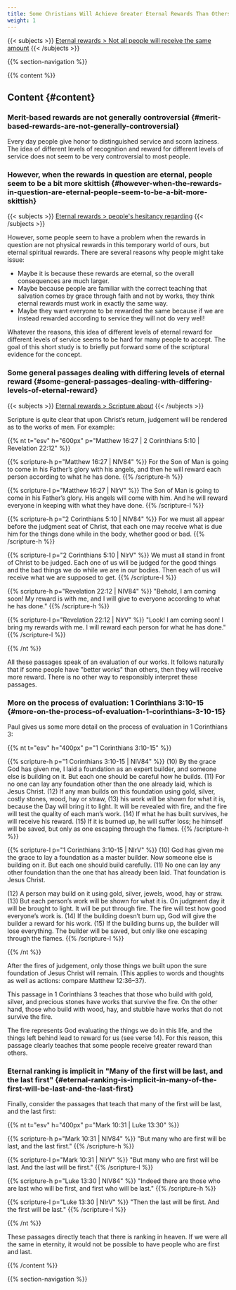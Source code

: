 ```yaml
---
title: Some Christians Will Achieve Greater Eternal Rewards Than Others - Introduction
weight: 1
---
```


{{< subjects >}}
<a href="/subject-index/#eternal-rewards-not-all-people-will-receive-the-same-amount">Eternal rewards > Not all people will receive the same amount</a>
{{< /subjects >}}

{{% section-navigation %}}

{{% content %}}

## Content {#content}

### Merit-based rewards are not generally controversial {#merit-based-rewards-are-not-generally-controversial}

Every day people give honor to distinguished service and scorn laziness. The idea of different levels of recognition and reward for different levels of service does not seem to be very controversial to most people.

<!-- --- -->

### However, when the rewards in question are eternal, people seem to be a bit more skittish {#however-when-the-rewards-in-question-are-eternal-people-seem-to-be-a-bit-more-skittish}

{{< subjects >}}
<a href="/subject-index/#eternal-rewards-people-s-hesitancy-regarding">Eternal rewards > people's hesitancy regarding</a>
{{< /subjects >}}

However, some people seem to have a problem when the rewards in question are not physical rewards in this temporary world of ours, but eternal spiritual rewards. There are several reasons why people might take issue:

- Maybe it is because these rewards are eternal, so the overall consequences are much larger.
- Maybe because people are familiar with the correct teaching that salvation comes by grace through faith and not by works, they think eternal rewards must work in exactly the same way. 
- Maybe they want everyone to be rewarded the same because if we are instead rewarded according to service they will not do very well!

Whatever the reasons, this idea of different levels of eternal reward for different levels of service seems to be hard for many people to accept. The goal of this short study is to briefly put forward some of the scriptural evidence for the concept.

<!-- --- -->

### Some general passages dealing with differing levels of eternal reward {#some-general-passages-dealing-with-differing-levels-of-eternal-reward}

{{< subjects >}}
<a href="/subject-index/#eternal-rewards-scripture-about">Eternal rewards > Scripture about</a>
{{< /subjects >}}

Scripture is quite clear that upon Christ’s return, judgement will be rendered as to the works of men. For example:

<!-- --- -->

{{% nt t="esv" h="600px" p="Matthew 16:27 | 2 Corinthians 5:10 | Revelation 22:12" %}}

{{% scripture-h p="Matthew 16:27 | NIV84" %}}
For the Son of Man is going to come in his Father’s glory with his angels, and then he will reward each person according to what he has done.
{{% /scripture-h %}}

{{% scripture-l p="Matthew 16:27 | NIrV" %}}
The Son of Man is going to come in his Father’s glory. His angels will come with him. And he will reward everyone in keeping with what they have done.
{{% /scripture-l %}}

{{% scripture-h p="2 Corinthians 5:10 | NIV84" %}}
For we must all appear before the judgment seat of Christ, that each one may receive what is due him for the things done while in the body, whether good or bad.
{{% /scripture-h %}}

{{% scripture-l p="2 Corinthians 5:10 | NIrV" %}}
We must all stand in front of Christ to be judged. Each one of us will be judged for the good things and the bad things we do while we are in our bodies. Then each of us will receive what we are supposed to get.
{{% /scripture-l %}}

{{% scripture-h p="Revelation 22:12 | NIV84" %}}
"Behold, I am coming soon! My reward is with me, and I will give to everyone according to what he has done."
{{% /scripture-h %}}

{{% scripture-l p="Revelation 22:12 | NIrV" %}}
"Look! I am coming soon! I bring my rewards with me. I will reward each person for what he has done."
{{% /scripture-l %}}

{{% /nt %}}

<!-- --- -->

All these passages speak of an evaluation of our works. It follows naturally that if some people have "better works" than others, then they will receive more reward. There is no other way to responsibly interpret these passages.

<!-- --- -->

### More on the process of evaluation: 1 Corinthians 3:10-15 {#more-on-the-process-of-evaluation-1-corinthians-3-10-15}

Paul gives us some more detail on the process of evaluation in 1 Corinthians 3:

{{% nt t="esv" h="400px" p="1 Corinthians 3:10-15" %}}

{{% scripture-h p="1 Corinthians 3:10-15 | NIV84" %}}
(10) By the grace God has given me, I laid a foundation as an expert builder, and someone else is building on it. But each one should be careful how he builds. (11) For no one can lay any foundation other than the one already laid, which is Jesus Christ. (12) If any man builds on this foundation using gold, silver, costly stones, wood, hay or straw, (13) his work will be shown for what it is, because the Day will bring it to light. It will be revealed with fire, and the fire will test the quality of each man’s work. (14) If what he has built survives, he will receive his reward. (15) If it is burned up, he will suffer loss; he himself will be saved, but only as one escaping through the flames.
{{% /scripture-h %}}

{{% scripture-l p="1 Corinthians 3:10-15 | NIrV" %}}
(10) God has given me the grace to lay a foundation as a master builder. Now someone else is building on it. But each one should build carefully. (11) No one can lay any other foundation than the one that has already been laid. That foundation is Jesus Christ.

(12) A person may build on it using gold, silver, jewels, wood, hay or straw. (13) But each person’s work will be shown for what it is. On judgment day it will be brought to light. It will be put through fire. The fire will test how good everyone’s work is. (14) If the building doesn’t burn up, God will give the builder a reward for his work. (15) If the building burns up, the builder will lose everything. The builder will be saved, but only like one escaping through the flames. 
{{% /scripture-l %}}

{{% /nt %}}

<!-- --- -->

After the fires of judgement, only those things we built upon the sure foundation of Jesus Christ will remain. (This applies to words and thoughts as well as actions: compare Matthew 12:36–37).

This passage in 1 Corinthians 3 teaches that those who build with gold, silver, and precious stones have works that survive the fire. On the other hand, those who build with wood, hay, and stubble have works that do not survive the fire.

The fire represents God evaluating the things we do in this life, and the things left behind lead to reward for us (see verse 14). For this reason, this passage clearly teaches that some people receive greater reward than others.

<!-- --- -->

### Eternal ranking is implicit in "Many of the first will be last, and the last first" {#eternal-ranking-is-implicit-in-many-of-the-first-will-be-last-and-the-last-first}

Finally, consider the passages that teach that many of the first will be last, and the last first:

{{% nt t="esv" h="400px" p="Mark 10:31 | Luke 13:30" %}}

{{% scripture-h p="Mark 10:31 | NIV84" %}}
"But many who are first will be last, and the last first."
{{% /scripture-h %}}

{{% scripture-l p="Mark 10:31 | NIrV" %}}
"But many who are first will be last. And the last will be first."
{{% /scripture-l %}}

{{% scripture-h p="Luke 13:30 | NIV84" %}}
"Indeed there are those who are last who will be first, and first who will be last."
{{% /scripture-h %}}

{{% scripture-l p="Luke 13:30 | NIrV" %}}
"Then the last will be first. And the first will be last."
{{% /scripture-l %}}

{{% /nt %}}

<!-- --- -->

These passages directly teach that there is ranking in heaven. If we were all the same in eternity, it would not be possible to have people who are first and last.

{{% /content %}}

{{% section-navigation %}}